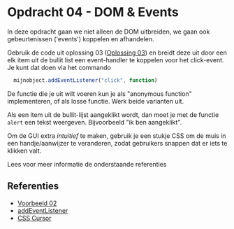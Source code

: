 # Opdracht 04 - DOM & Events
In deze opdracht gaan we niet alleen de DOM uitbreiden, we gaan ook gebeurtenissen ('events') koppelen en 
afhandelen.

Gebruik de code uit oplossing 03 ([Oplossing 03](../../solutions/opdracht03)) en breidt deze uit door 
een elk item uit de bullit list een event-handler te koppelen voor het click-event. Je kunt dat doen
via het commando
```javascript
  mijnobject.addEventListener("click", function)
```

De functie die je uit wilt voeren kun je als "anonymous function" implementeren, of als losse functie. Werk beide
varianten uit. 

Als een item uit de bullit-lijst aangeklikt wordt, dan moet je met de functie `alert` een tekst weergeven. Bijvoorbeeld
"ik ben aangeklikt".

Om de GUI extra *intuitief* te maken, gebruik je een stukje CSS om de muis in een handje/aanwijzer te veranderen,
zodat gebruikers snappen dat er iets te klikken valt.

Lees voor meer informatie de onderstaande referenties

## Referenties
  * [Voorbeeld 02](../../examples/Fase02/README.md)
  * [addEventListener](https://developer.mozilla.org/en-US/docs/Web/API/EventTarget/addEventListener)
  * [CSS Cursor](https://www.w3schools.com/cssref/pr_class_cursor.asp)
